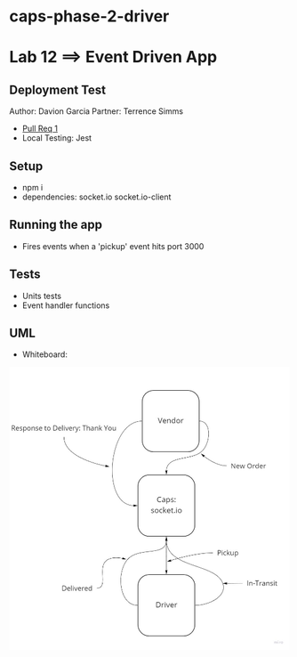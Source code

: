 # caps-phase-2-driver

# Lab 12 ==> Event Driven App

## Deployment Test

Author: Davion Garcia
Partner: Terrence Simms

- [Pull Req 1]()
- Local Testing: Jest

## Setup
- npm i
- dependencies: socket.io socket.io-client

## Running the app

- Fires events when a 'pickup' event hits port 3000

## Tests

- Units tests
- Event handler functions

## UML

- Whiteboard:

![UML-Lab12](UML-Lab12.jpg)
